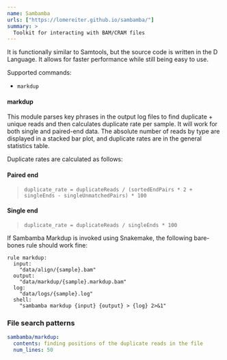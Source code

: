 ```yaml
---
name: Sambamba
urls: ["https://lomereiter.github.io/sambamba/"]
summary: >
  Toolkit for interacting with BAM/CRAM files
---
```


<!--
~~~~~ DO NOT EDIT ~~~~~
This file is autogenerated from the MultiQC module python docstring.
Do not edit the markdown, it will be overwritten.

File path for the source of this content: test-data/data/modules/sambamba/sambamba.py
~~~~~~~~~~~~~~~~~~~~~~~
-->

It is functionally similar to Samtools, but the source code is written in the D Language. It allows for faster performance while still being easy to use.

Supported commands:

- `markdup`

#### markdup

This module parses key phrases in the output log files to find duplicate +
unique reads and then calculates duplicate rate per sample. It will work for both
single and paired-end data. The absolute number of reads by type are displayed
in a stacked bar plot, and duplicate rates are in the general statistics table.

Duplicate rates are calculated as follows:

#### Paired end

> `duplicate_rate = duplicateReads / (sortedEndPairs * 2 + singleEnds - singleUnmatchedPairs) * 100`

#### Single end

> `duplicate_rate = duplicateReads / singleEnds * 100`

If Sambamba Markdup is invoked using Snakemake, the following bare-bones
rule should work fine:

```
rule markdup:
  input:
    "data/align/{sample}.bam"
  output:
    "data/markdup/{sample}.markdup.bam"
  log:
    "data/logs/{sample}.log"
  shell:
    "sambamba markdup {input} {output} > {log} 2>&1"
```

### File search patterns

```yaml
sambamba/markdup:
  contents: finding positions of the duplicate reads in the file
  num_lines: 50
```
